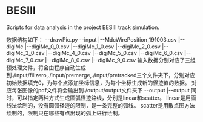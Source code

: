 # BESIII
Scripts for data analysis in the project BESIII track simulation. 

数据结构如下：
--drawPic.py
--input
 |--MdcWirePosition_191003.csv
 |--digiMc
   |--digiMc_0_0.csv
   |--digiMc_1_0.csv
   |--digiMc_2_0.csv
   |--digiMc_3_0.csv
   |--digiMc_4_0.csv
   |--digiMc_5_0.csv
   |--digiMc_6_0.csv
   |--digiMc_7_0.csv
   |--digiMc_8_0.csv
   |--digiMc_9_0.csv
输入数据分别对应了三组预处理文件，将会由程序自动生成到./input/fillzero,./input/premerge,./input/pretracked三个文件夹下，分别对应初始数据填充0，为每个点添加坐标信息，为每个坐标生成新的径迹值的数据。
对应每张图像的pdf文件将会输出到./output/output文件夹下
--output
 |--output
同时，可以指定两种方式生成圆弧径迹路线，分别是linear和scatter。
linear是用画线法绘制的，没有圆弧径迹的限制，是一条完整的弧线。
scatter是用散点图方法绘制的，限制只在哪些有点出现的弧上进行绘制。
